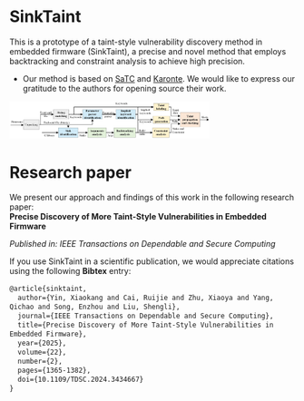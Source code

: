 # SinkTaint
This is a prototype of a taint-style vulnerability discovery method in embedded firmware (SinkTaint), a precise and novel method that employs backtracking and constraint analysis to achieve high precision. 
* Our method is based on [SaTC](https://github.com/NSSL-SJTU/SaTC) and [Karonte](https://github.com/ucsb-seclab/karonte). We would like to express our gratitude to the authors for opening source their work.


<img src=sinktaint-workflow.jpg width=70% />

# Research paper

We present our approach and findings of this work in the following research paper: <br>
<strong> Precise Discovery of More Taint-Style Vulnerabilities in Embedded Firmware </strong>

*Published in: IEEE Transactions on Dependable and Secure Computing*

If you use SinkTaint in a scientific publication, we would appreciate citations using the following **Bibtex** entry:

```
@article{sinktaint,
  author={Yin, Xiaokang and Cai, Ruijie and Zhu, Xiaoya and Yang, Qichao and Song, Enzhou and Liu, Shengli},
  journal={IEEE Transactions on Dependable and Secure Computing}, 
  title={Precise Discovery of More Taint-Style Vulnerabilities in Embedded Firmware}, 
  year={2025},
  volume={22},
  number={2},
  pages={1365-1382},
  doi={10.1109/TDSC.2024.3434667}
}
```
